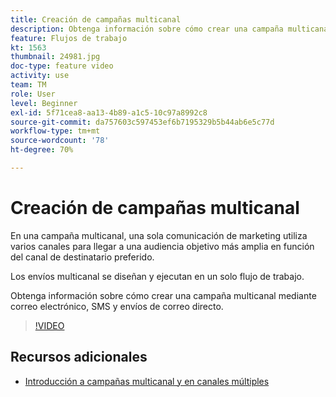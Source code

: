```yaml
---
title: Creación de campañas multicanal
description: Obtenga información sobre cómo crear una campaña multicanal mediante correo electrónico, SMS y envíos de correo directo.
feature: Flujos de trabajo
kt: 1563
thumbnail: 24981.jpg
doc-type: feature video
activity: use
team: TM
role: User
level: Beginner
exl-id: 5f71cea8-aa13-4b89-a1c5-10c97a8992c8
source-git-commit: da757603c597453ef6b7195329b5b44ab6e5c77d
workflow-type: tm+mt
source-wordcount: '78'
ht-degree: 70%

---
```


# Creación de campañas multicanal

En una campaña multicanal, una sola comunicación de marketing utiliza varios canales para llegar a una audiencia objetivo más amplia en función del canal de destinatario preferido.

Los envíos multicanal se diseñan y ejecutan en un solo flujo de trabajo.

Obtenga información sobre cómo crear una campaña multicanal mediante correo electrónico, SMS y envíos de correo directo.

>[!VIDEO](https://video.tv.adobe.com/v/24981?quality=12)

## Recursos adicionales

* [Introducción a campañas multicanal y en canales múltiples](/help/orchestrating-campaigns/introduction-to-cross-and-multi-channel-campaigns.md)
